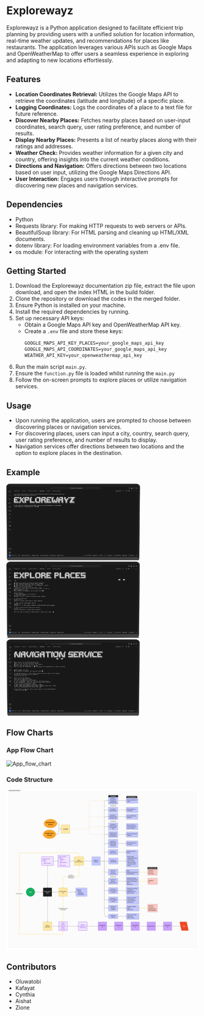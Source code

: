 # Explorewayz

Explorewayz is a Python application designed to facilitate efficient trip planning by providing users with a unified solution for location information, real-time weather updates, and recommendations for places like restaurants. The application leverages various APIs such as Google Maps and OpenWeatherMap to offer users a seamless experience in exploring and adapting to new locations effortlessly.

## Features

- **Location Coordinates Retrieval:** Utilizes the Google Maps API to retrieve the coordinates (latitude and longitude) of a specific place.
- **Logging Coordinates:** Logs the coordinates of a place to a text file for future reference.
- **Discover Nearby Places:** Fetches nearby places based on user-input coordinates, search query, user rating preference, and number of results.
- **Display Nearby Places:** Presents a list of nearby places along with their ratings and addresses.
- **Weather Check:** Provides weather information for a given city and country, offering insights into the current weather conditions.
- **Directions and Navigation:** Offers directions between two locations based on user input, utilizing the Google Maps Directions API.
- **User Interaction:** Engages users through interactive prompts for discovering new places and navigation services.

## Dependencies

- Python
- Requests library: For making HTTP requests to web servers or APIs.
- BeautifulSoup library: For HTML parsing and cleaning up HTML/XML documents.
- dotenv library: For loading environment variables from a .env file.
- os module: For interacting with the operating system

## Getting Started

1. Download the Explorewayz documentation zip file, extract the file upon download, and open the index HTML in the build folder.
2. Clone the repository or download the codes in the merged folder.
3. Ensure Python is installed on your machine.
4. Install the required dependencies by running.
5. Set up necessary API keys:
    - Obtain a Google Maps API key and OpenWeatherMap API key.
    - Create a `.env` file and store these keys:
        ```
        GOOGLE_MAPS_API_KEY_PLACES=your_google_maps_api_key
        GOOGLE_MAPS_API_COORDINATES=your_google_maps_api_key
        WEATHER_API_KEY=your_openweathermap_api_key
        ```
6. Run the main script `main.py`.
7. Ensure the `function.py` file is loaded whilst running the `main.py`
8. Follow the on-screen prompts to explore places or utilize navigation services.


## Usage

- Upon running the application, users are prompted to choose between discovering places or navigation services.
- For discovering places, users can input a city, country, search query, user rating preference, and number of results to display.
- Navigation services offer directions between two locations and the option to explore places in the destination.


## Example
<img src="Images/Welcomepage.png" width="350" height="200"> <img src="Images/Exploreplaces.png" width="350" height="200"><img src="Images/Navigation.png" width="350" height="200">


## Flow Charts
### App Flow Chart
![App_flow_chart](Images/appFlowchart.png)

### Code Structure
![Code_structure_flow_chart](Images/codeStructure_Flowchart.png)




## Contributors

- Oluwatobi
- Kafayat
- Cynthia
- Aishat
- Zione

